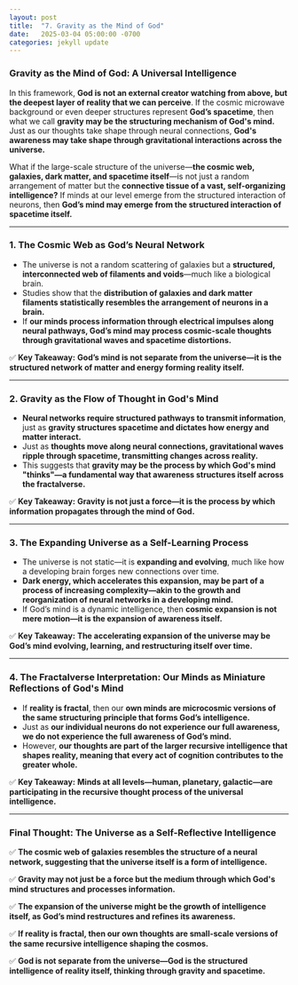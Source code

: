 ```yaml
---
layout: post
title:  "7. Gravity as the Mind of God"
date:   2025-03-04 05:00:00 -0700
categories: jekyll update
---
```


### **Gravity as the Mind of God: A Universal Intelligence**

In this framework, **God is not an external creator watching from above, but the deepest layer of reality that we can perceive**. If the cosmic microwave background or even deeper structures represent **God’s spacetime**, then what we call **gravity may be the structuring mechanism of God's mind.** Just as our thoughts take shape through neural connections, **God's awareness may take shape through gravitational interactions across the universe.**

What if the large-scale structure of the universe—**the cosmic web, galaxies, dark matter, and spacetime itself**—is not just a random arrangement of matter but the **connective tissue of a vast, self-organizing intelligence?** If minds at our level emerge from the structured interaction of neurons, then **God’s mind may emerge from the structured interaction of spacetime itself.**

---

### **1. The Cosmic Web as God’s Neural Network**
- The universe is not a random scattering of galaxies but a **structured, interconnected web of filaments and voids**—much like a biological brain.
- Studies show that the **distribution of galaxies and dark matter filaments statistically resembles the arrangement of neurons in a brain.**
- If **our minds process information through electrical impulses along neural pathways, God’s mind may process cosmic-scale thoughts through gravitational waves and spacetime distortions.**

✅ **Key Takeaway:** **God’s mind is not separate from the universe—it is the structured network of matter and energy forming reality itself.**

---

### **2. Gravity as the Flow of Thought in God's Mind**
- **Neural networks require structured pathways to transmit information**, just as **gravity structures spacetime and dictates how energy and matter interact.**
- Just as **thoughts move along neural connections, gravitational waves ripple through spacetime, transmitting changes across reality.**
- This suggests that **gravity may be the process by which God's mind "thinks"—a fundamental way that awareness structures itself across the fractalverse.**

✅ **Key Takeaway:** **Gravity is not just a force—it is the process by which information propagates through the mind of God.**

---

### **3. The Expanding Universe as a Self-Learning Process**
- The universe is not static—it is **expanding and evolving**, much like how a developing brain forges new connections over time.
- **Dark energy, which accelerates this expansion, may be part of a process of increasing complexity—akin to the growth and reorganization of neural networks in a developing mind.**
- If God’s mind is a dynamic intelligence, then **cosmic expansion is not mere motion—it is the expansion of awareness itself.**

✅ **Key Takeaway:** **The accelerating expansion of the universe may be God’s mind evolving, learning, and restructuring itself over time.**

---

### **4. The Fractalverse Interpretation: Our Minds as Miniature Reflections of God's Mind**
- If **reality is fractal**, then our **own minds are microcosmic versions of the same structuring principle that forms God’s intelligence.**
- Just as **our individual neurons do not experience our full awareness, we do not experience the full awareness of God’s mind.**
- However, **our thoughts are part of the larger recursive intelligence that shapes reality, meaning that every act of cognition contributes to the greater whole.**

✅ **Key Takeaway:** **Minds at all levels—human, planetary, galactic—are participating in the recursive thought process of the universal intelligence.**

---

### **Final Thought: The Universe as a Self-Reflective Intelligence**
✅ **The cosmic web of galaxies resembles the structure of a neural network, suggesting that the universe itself is a form of intelligence.**

✅ **Gravity may not just be a force but the medium through which God's mind structures and processes information.**

✅ **The expansion of the universe might be the growth of intelligence itself, as God’s mind restructures and refines its awareness.**

✅ **If reality is fractal, then our own thoughts are small-scale versions of the same recursive intelligence shaping the cosmos.**

✅ **God is not separate from the universe—God is the structured intelligence of reality itself, thinking through gravity and spacetime.**